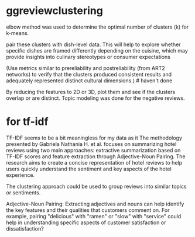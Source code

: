 

# ggreviewclustering
elbow method was used to determine the optimal number of clusters (k) for k-means. 

pair these clusters with dish-level data. This will help to explore whether specific dishes are framed differently depending on the cuisine, which may provide insights into culinary stereotypes or consumer expectations

(Use metrics similar to prereliability and postreliability (from ART2 networks) to verify that the clusters produced consistent results and adequately represented distinct cultural dimensions.) # haven't done

By reducing the features to 2D or 3D, plot them and see if the clusters overlap or are distinct. 
Topic modeling was done for the negative reviews. 


# for tf-idf
TF-IDF seems to be a bit meaningless for my data as it 
The methodology presented by Gabriela Nathania H. et al. focuses on summarizing hotel reviews using two main approaches: extractive summarization based on TF-IDF scores and feature extraction through Adjective-Noun Pairing. The research aims to create a concise representation of hotel reviews to help users quickly understand the sentiment and key aspects of the hotel experience. 

The clustering approach could be used to group reviews into similar topics or sentiments. 

Adjective-Noun Pairing: Extracting adjectives and nouns can help identify the key features and their qualities that customers comment on. For example, pairing "delicious" with "ramen" or "slow" with "service" could help in understanding specific aspects of customer satisfaction or dissatisfaction?

